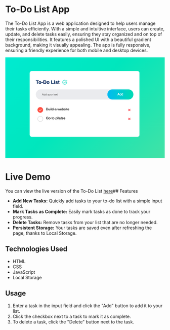 # To-Do List App

The To-Do List App is a web application designed to help users manage their tasks efficiently. With a simple and intuitive interface, users can create, update, and delete tasks easily, ensuring they stay organized and on top of their responsibilities. It features a polished UI with a beautiful gradient background, making it visually appealing. The app is fully responsive, ensuring a friendly experience for both mobile and desktop devices.

![To-Do-List Screenshot](screenshot/screenshot1.png)

# Live Demo
You can view the live version of the To-Do List [here](https://algomystique.github.io/To-Do-List/)## Features

- **Add New Tasks:** Quickly add tasks to your to-do list with a simple input field.
- **Mark Tasks as Complete:** Easily mark tasks as done to track your progress.
- **Delete Tasks:** Remove tasks from your list that are no longer needed.
- **Persistent Storage:** Your tasks are saved even after refreshing the page, thanks to Local Storage.

## Technologies Used

- HTML
- CSS
- JavaScript
- Local Storage

## Usage

1. Enter a task in the input field and click the "Add" button to add it to your list.
2. Click the checkbox next to a task to mark it as complete.
3. To delete a task, click the "Delete" button next to the task.

